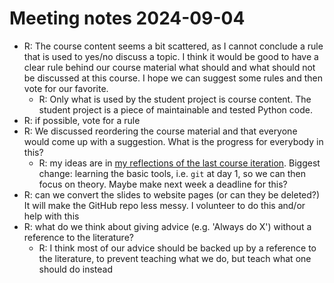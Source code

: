 # Meeting notes 2024-09-04

- R: The course content seems a bit scattered, as I cannot
  conclude a rule that is used to yes/no discuss a topic.
  I think it would be good to have a clear rule behind our course
  material what should and what should not be discussed at this course.
  I hope we can suggest some rules and then vote for our favorite.
  - R: Only what is used by the student project is course content.
    The student project is a piece of maintainable and tested Python code.
- R: if possible, vote for a rule
- R: We discussed reordering the course material and that everyone would
  come up with a suggestion. What is the progress for everybody in this?
  - R: my ideas are in 
    [my reflections of the last course iteration](https://github.com/UPPMAX/programming_formalisms/tree/main/reflections/2024_summer).
    Biggest change: learning the basic tools, i.e. `git` at day 1, so we can 
    then focus on theory. Maybe make next week a deadline for this?
- R: can we convert the slides to website pages (or can they be deleted?)
  It will make the GitHub repo less messy.
  I volunteer to do this and/or help with this
- R: what do we think about giving advice (e.g. 'Always do X') without
  a reference to the literature?
  - R: I think most of our advice should be backed up by a reference to
    the literature, to prevent teaching what we do, but teach what one
    should do instead

